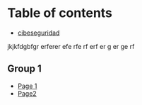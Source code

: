 # Table of contents

* [cibeseguridad](README.md)


jkjkfdgbfgr
erferer
efe
rfe
rf
erf
er
g
er
ge
rf

## Group 1

* [Page 1](group-1/page-1.md)
* [Page2](group-1/page2.md)
